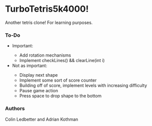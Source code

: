 <h1>TurboTetris5k4000!</h1>
<p>Another tetris clone! For learning purposes.</p>
<h3>To-Do</h3>
<p>
  <ul>
    <li>Important:</li>
    <ul>
      <li>Add rotation mechanisms</li>
      <li>Implement checkLines() && clearLine(int i)</li>
    </ul>
    <li>Not as important:</li>
    <ul>
      <li>Display next shape</li>
      <li>Implement some sort of score counter</li>
      <li>Building off of score, implement levels with increasing difficulty</li>
      <li>Pause game action</li>
      <li>Press space to drop shape to the bottom</li>
    </ul>
  </ul>
</p>

<h3>Authors</h3>
<p>Colin Ledbetter and Adrian Kothman</p>

